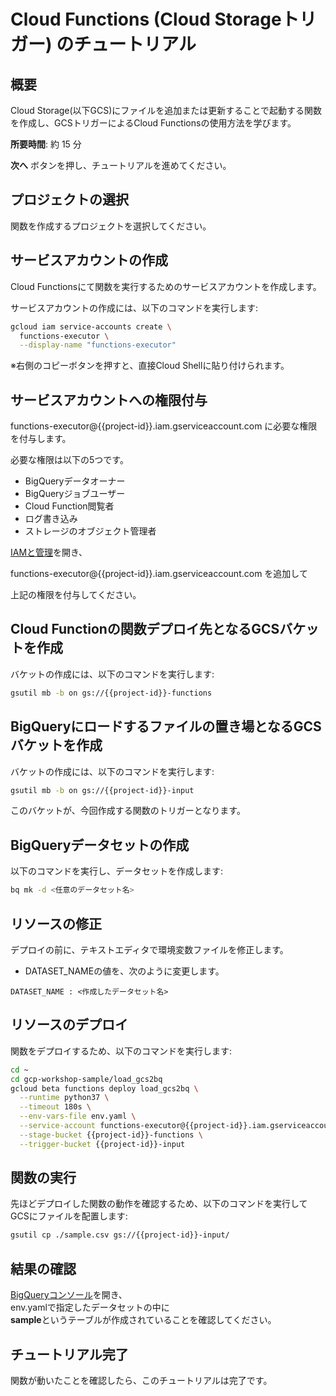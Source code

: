 # Cloud Functions (Cloud Storageトリガー) のチュートリアル

## 概要

Cloud Storage(以下GCS)にファイルを追加または更新することで起動する関数を作成し、GCSトリガーによるCloud Functionsの使用方法を学びます。

**所要時間**: 約 15 分

**次へ** ボタンを押し、チュートリアルを進めてください。


## プロジェクトの選択
関数を作成するプロジェクトを選択してください。
<walkthrough-project-billing-setup permissions="cloudfunctions.functions.create"></walkthrough-project-billing-setup>


## サービスアカウントの作成

Cloud Functionsにて関数を実行するためのサービスアカウントを作成します。

サービスアカウントの作成には、以下のコマンドを実行します:
```bash
gcloud iam service-accounts create \
  functions-executor \
  --display-name "functions-executor"
```
※右側のコピーボタンを押すと、直接Cloud Shellに貼り付けられます。


## サービスアカウントへの権限付与

functions-executor@{{project-id}}.iam.gserviceaccount.com に必要な権限を付与します。

必要な権限は以下の5つです。

*  BigQueryデータオーナー
*  BigQueryジョブユーザー
*  Cloud Function閲覧者
*  ログ書き込み
*  ストレージのオブジェクト管理者

[IAMと管理](https://console.cloud.google.com/iam-admin/iam?project={{project-id}})を開き、

functions-executor@{{project-id}}.iam.gserviceaccount.com を追加して

上記の権限を付与してください。


## Cloud Functionの関数デプロイ先となるGCSバケットを作成

バケットの作成には、以下のコマンドを実行します:
```bash
gsutil mb -b on gs://{{project-id}}-functions
```


## BigQueryにロードするファイルの置き場となるGCSバケットを作成

バケットの作成には、以下のコマンドを実行します:
```bash
gsutil mb -b on gs://{{project-id}}-input
```
このバケットが、今回作成する関数のトリガーとなります。


## BigQueryデータセットの作成
以下のコマンドを実行し、データセットを作成します:
```bash
bq mk -d <任意のデータセット名>
```


## リソースの修正
デプロイの前に、テキストエディタで環境変数ファイルを修正します。
<walkthrough-editor-open-file filePath="load_gcs2bq/env.yaml" text="env.yamlを開く">
</walkthrough-editor-open-file>
*  DATASET_NAMEの値を、次のように変更します。
```
DATASET_NAME : <作成したデータセット名>
```


## リソースのデプロイ

関数をデプロイするため、以下のコマンドを実行します:
```bash
cd ~
cd gcp-workshop-sample/load_gcs2bq
gcloud beta functions deploy load_gcs2bq \
  --runtime python37 \
  --timeout 180s \
  --env-vars-file env.yaml \
  --service-account functions-executor@{{project-id}}.iam.gserviceaccount.com \
  --stage-bucket {{project-id}}-functions \
  --trigger-bucket {{project-id}}-input
```


## 関数の実行

先ほどデプロイした関数の動作を確認するため、以下のコマンドを実行してGCSにファイルを配置します:
```bash
gsutil cp ./sample.csv gs://{{project-id}}-input/
```

## 結果の確認
[BigQueryコンソール](https://console.cloud.google.com/bigquery?project={{project-id}})を開き、  
env.yamlで指定したデータセットの中に  
**sample**というテーブルが作成されていることを確認してください。



## チュートリアル完了

<walkthrough-conclusion-trophy></walkthrough-conclusion-trophy>

関数が動いたことを確認したら、このチュートリアルは完了です。
